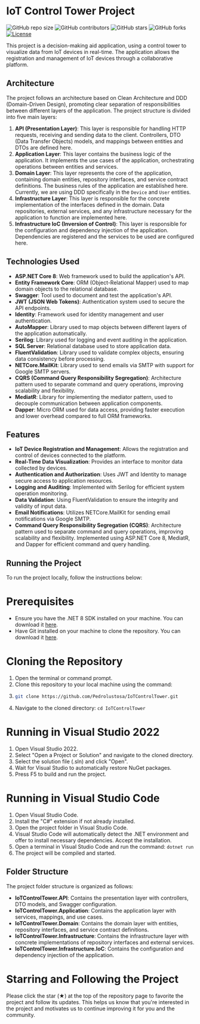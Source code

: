 # IoT Control Tower Project

![GitHub repo size](https://img.shields.io/github/repo-size/Pedrolustosa/IoTControlTower)
![GitHub contributors](https://img.shields.io/github/contributors/Pedrolustosa/IoTControlTower)
![GitHub stars](https://img.shields.io/github/stars/Pedrolustosa/IoTControlTower?style=social)
![GitHub forks](https://img.shields.io/github/forks/Pedrolustosa/IoTControlTower?style=social)
[![License](https://img.shields.io/badge/License-MIT-blue.svg)](https://opensource.org/licenses/MIT)

This project is a decision-making aid application, using a control tower to visualize data from IoT devices in real-time. The application allows the registration and management of IoT devices through a collaborative platform.

## Architecture

The project follows an architecture based on Clean Architecture and DDD (Domain-Driven Design), promoting clear separation of responsibilities between different layers of the application. The project structure is divided into five main layers:

1. **API (Presentation Layer)**: This layer is responsible for handling HTTP requests, receiving and sending data to the client. Controllers, DTO (Data Transfer Objects) models, and mappings between entities and DTOs are defined here.
2. **Application Layer**: This layer contains the business logic of the application. It implements the use cases of the application, orchestrating operations between entities and services.
3. **Domain Layer**: This layer represents the core of the application, containing domain entities, repository interfaces, and service contract definitions. The business rules of the application are established here. Currently, we are using DDD specifically in the `Device` and `User` entities.
4. **Infrastructure Layer**: This layer is responsible for the concrete implementation of the interfaces defined in the domain. Data repositories, external services, and any infrastructure necessary for the application to function are implemented here.
5. **Infrastructure IoC (Inversion of Control)**: This layer is responsible for the configuration and dependency injection of the application. Dependencies are registered and the services to be used are configured here.

## Technologies Used

- **ASP.NET Core 8**: Web framework used to build the application's API.
- **Entity Framework Core**: ORM (Object-Relational Mapper) used to map domain objects to the relational database.
- **Swagger**: Tool used to document and test the application's API.
- **JWT (JSON Web Tokens)**: Authentication system used to secure the API endpoints.
- **Identity**: Framework used for identity management and user authentication.
- **AutoMapper**: Library used to map objects between different layers of the application automatically.
- **Serilog**: Library used for logging and event auditing in the application.
- **SQL Server**: Relational database used to store application data.
- **FluentValidation**: Library used to validate complex objects, ensuring data consistency before processing.
- **NETCore.MailKit**: Library used to send emails via SMTP with support for Google SMTP servers.
- **CQRS (Command Query Responsibility Segregation)**: Architecture pattern used to separate command and query operations, improving scalability and flexibility.
- **MediatR**: Library for implementing the mediator pattern, used to decouple communication between application components.
- **Dapper**: Micro ORM used for data access, providing faster execution and lower overhead compared to full ORM frameworks.

## Features

- **IoT Device Registration and Management**: Allows the registration and control of devices connected to the platform.
- **Real-Time Data Visualization**: Provides an interface to monitor data collected by devices.
- **Authentication and Authorization**: Uses JWT and Identity to manage secure access to application resources.
- **Logging and Auditing**: Implemented with Serilog for efficient system operation monitoring.
- **Data Validation**: Using FluentValidation to ensure the integrity and validity of input data.
- **Email Notifications**: Utilizes NETCore.MailKit for sending email notifications via Google SMTP.
- **Command Query Responsibility Segregation (CQRS)**: Architecture pattern used to separate command and query operations, improving scalability and flexibility. Implemented using ASP.NET Core 8, MediatR, and Dapper for efficient command and query handling.

## Running the Project

To run the project locally, follow the instructions below:

# Prerequisites
- Ensure you have the .NET 8 SDK installed on your machine. You can download it [here](https://dotnet.microsoft.com/download).
- Have Git installed on your machine to clone the repository. You can download it [here](https://git-scm.com/downloads).

# Cloning the Repository
1. Open the terminal or command prompt.
2. Clone this repository to your local machine using the command:
3. ``` bash
   git clone https://github.com/Pedrolustosa/IoTControlTower.git
    ```
4. Navigate to the cloned directory: ``` cd IoTControlTower ```

# Running in Visual Studio 2022
1. Open Visual Studio 2022.
2. Select "Open a Project or Solution" and navigate to the cloned directory.
3. Select the solution file (.sln) and click "Open".
4. Wait for Visual Studio to automatically restore NuGet packages.
5. Press F5 to build and run the project.

# Running in Visual Studio Code
1. Open Visual Studio Code.
2. Install the "C#" extension if not already installed.
3. Open the project folder in Visual Studio Code.
4. Visual Studio Code will automatically detect the .NET environment and offer to install necessary dependencies. Accept the installation.
5. Open a terminal in Visual Studio Code and run the command: `dotnet run`
6. The project will be compiled and started.

## Folder Structure

The project folder structure is organized as follows:

- **IoTControlTower.API**: Contains the presentation layer with controllers, DTO models, and Swagger configuration.
- **IoTControlTower.Application**: Contains the application layer with services, mappings, and use cases.
- **IoTControlTower.Domain**: Contains the domain layer with entities, repository interfaces, and service contract definitions.
- **IoTControlTower.Infrastructure**: Contains the infrastructure layer with concrete implementations of repository interfaces and external services.
- **IoTControlTower.Infrastructure.IoC**: Contains the configuration and dependency injection of the application.

# Starring and Following the Project
Please click the star (★) at the top of the repository page to favorite the project and follow its updates. This helps us know that you're interested in the project and motivates us to continue improving it for you and the community.

